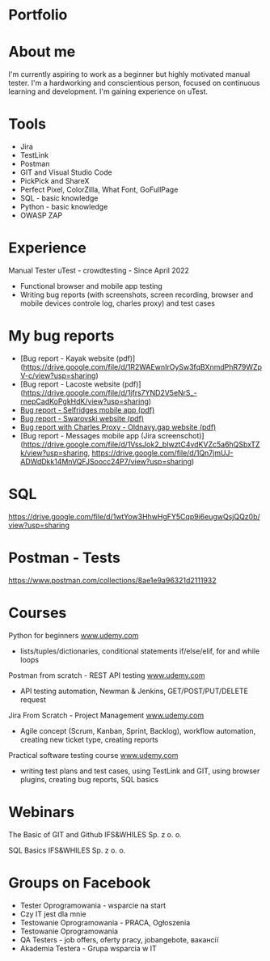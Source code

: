 # Portfolio
# About me
I'm currently aspiring to work as a beginner but highly motivated
manual tester. I'm a hardworking and conscientious person, focused on continuous
learning and development. I'm gaining experience on uTest.
# Tools
- Jira
- TestLink
- Postman
- GIT and Visual Studio Code
- PickPick and ShareX
- Perfect Pixel, ColorZilla, What
Font, GoFullPage
- SQL - basic knowledge
- Python - basic knowledge
- OWASP ZAP
# Experience
Manual Tester
uTest - crowdtesting - Since April 2022
- Functional browser and mobile app testing
- Writing bug reports (with screenshots, screen recording, browser and mobile devices
controle log, charles proxy) and test cases
# My bug reports
* [Bug report - Kayak website (pdf)] (https://drive.google.com/file/d/1R2WAEwnIrOySw3fqBXnmdPhR79WZpV-c/view?usp=sharing)
* [Bug report - Lacoste website (pdf)] (https://drive.google.com/file/d/1jfrs7YND2V5eNrS_-rnepCadKoPgkHdK/view?usp=sharing)
* [Bug report - Selfridges mobile app (pdf)](https://drive.google.com/file/d/1HDKOhw99Egfat3EcSjbpoYZ3rVxLp3kh/view?usp=sharing)
* [Bug report - Swarovski website (pdf)](https://drive.google.com/file/d/1QYLBQhhMLtLOZfO0nwTGr3tFQT1GzmMd/view?usp=sharing)
* [Bug report with Charles Proxy - Oldnavy.gap website (pdf)](https://drive.google.com/file/d/1zV2f7MLYpiRVQUM_Vs3qeUabOek8p2LC/view?usp=sharing)
* [Bug report - Messages mobile app (Jira screenschot)](https://drive.google.com/file/d/1VssJok2_bIwztC4vdKVZc5a6hQSbxTZk/view?usp=sharing, https://drive.google.com/file/d/1Qn7jmUJ-ADWdDkk14MnVQFJSoocc24P7/view?usp=sharing)

# SQL
https://drive.google.com/file/d/1wtYow3HhwHgFY5Cqp9i6eugwQsjQQz0b/view?usp=sharing
# Postman - Tests
https://www.postman.com/collections/8ae1e9a96321d2111932
# Courses
Python for beginners www.udemy.com 
- lists/tuples/dictionaries, conditional statements if/else/elif, for and while loops 

Postman from scratch - REST API testing www.udemy.com 
- API testing automation, Newman & Jenkins, GET/POST/PUT/DELETE request

Jira From Scratch - Project Management www.udemy.com 
- Agile concept (Scrum, Kanban, Sprint, Backlog), workflow automation, creating new
ticket type, creating reports

Practical software testing course www.udemy.com 
- writing test plans and test cases, using TestLink and GIT, using browser plugins,
creating bug reports, SQL basics
# Webinars
The Basic of GIT and Github
IFS&WHILES Sp. z o. o. 

SQL Basics
IFS&WHILES Sp. z o. o.
# Groups on Facebook
- Tester Oprogramowania - wsparcie na start
- Czy IT jest dla mnie
- Testowanie Oprogramowania - PRACA, Ogłoszenia
- Testowanie Oprogramowania
- QA Testers - job offers, oferty pracy, jobangebote, вакансії
- Akademia Testera - Grupa wsparcia w IT
